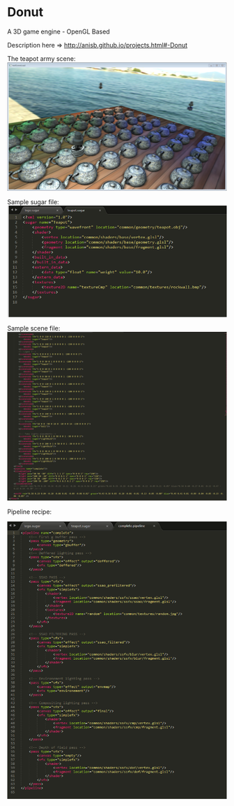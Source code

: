 Donut
=====

A 3D game engine - OpenGL Based

Description here => http://anisb.github.io/projects.html#-Donut

The teapot army scene:
![alt tag](https://raw.githubusercontent.com/AnisB/Donut/master/assets/example/rendering.PNG)

Sample sugar file:
![alt tag](https://raw.githubusercontent.com/AnisB/Donut/master/assets/example/sugar.PNG)

Sample scene file:
![alt tag](https://raw.githubusercontent.com/AnisB/Donut/master/assets/example/scene.PNG)

Pipeline recipe:

![alt tag](https://raw.githubusercontent.com/AnisB/Donut/master/assets/example/pipeline.PNG)
